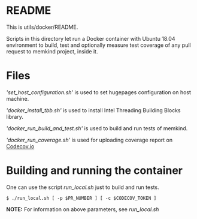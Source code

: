 # **README**

This is utils/docker/README.

Scripts in this directory let run a Docker container with Ubuntu 18.04 environment
to build, test and optionally measure test coverage of any pull request to memkind project, inside it.

# Files
*'set_host_configuration.sh'*  is used to set hugepages configuration on host machine.

*'docker_install_tbb.sh'*  is used to install Intel Threading Building Blocks library.

*'docker_run_build_and_test.sh'*  is used to build and run tests of memkind.

*'docker_run_coverage.sh'*  is used for uploading coverage report on [Codecov.io](Codecov.io)


# Building and running the container

One can use the script *run_local.sh* just to build and run tests.
```
$ ./run_local.sh [ -p $PR_NUMBER ] [ -c $CODECOV_TOKEN ]
```

**NOTE:** For information on above parameters, see *run_local.sh*
